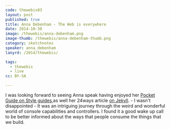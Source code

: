 ```yaml
---
code: thewebis03
layout: post
published: true
title: Anna Debenham - The Web is everywhere
date: 2014-10-30
image: /thewebis/anna-debenham.png
image-thumb: /thewebis/anna-debenham-thumb.png
category: sketchnotes
speaker: anna_debenham
lanyrd: /2014/thewebis/

tags:
  - thewebis
  - live
cc: BY-SA

---
```


I was looking forward to seeing Anna speak having enjoyed her [Pocket Guide on Style guides](http://maban.co.uk/projects/front-end-style-guides/),as well her 24ways article [ on Jekyll](http://24ways.org/2013/get-started-with-github-pages/). - I wasn't disappointed - It was an intriguing journey through the weird and wonderful world of console capabilities and controllers. I found it a good wake up call to be better informed about the ways that people consume the things that we build.
